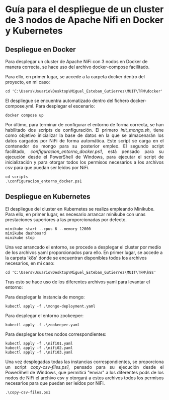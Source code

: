 # Guía para el despliegue de un cluster de 3 nodos de Apache Nifi en Docker y Kubernetes

## Despliegue en Docker

Para desplegar un cluster de Apache NiFi con 3 nodos en Docker de manera correcta, se hace uso del archivo docker-compose facilitado.

Para ello, en primer lugar, se accede a la carpeta docker dentro del proyecto, en mi caso:

```
cd 'C:\Users\Usuario\Desktop\Miguel_Esteban_Gutierrez\MUIT\TFM\docker'
```

El despliegue se encuentra automatizado dentro del fichero docker-compose.yml. Para desplegar el escenario:

```
docker compose up
```

<p align="justify">
Por último, para terminar de configurar el entorno de   forma correcta, se han habilitado dos scripts de configuración. El primero <em>init_mongo.sh</em>, tiene como objetivo inicializar la base de datos en la que se almacenarán los datos cargados por NiFi de forma automática. Este script se carga en el contenedor de mongo para su posterior empleo. El segundo script facilitado, <em>configuracion_entorno_docker.ps1</em>, está pensado para su ejecución desde el PowerShell de Windows, para ejecutar el script de inicialización y para otorgar todos los permisos necesarios a los archivos csv para que puedan ser leídos por NiFi.
</p>

```
cd scripts
.\configuracion_entorno_docker.ps1
```

## Despliegue en Kubernetes

El despliegue del cluster en Kubernetes se realiza empleando Minikube. Para ello, en primer lugar, es necesario arrancar minikube con unas prestaciones superiores a las proporcionadas por defecto.

```
minikube start --cpus 6 --memory 12000
minikube dashboard
minikube stop
```

Una vez arrancado el entorno, se procede a desplegar el cluster por medio de los archivos yaml proporcionados para ello. En primer lugar, se accede a la carpeta 'k8s' donde se encuentran disponibles todos los archivos necesarios, en mi caso:

```
cd 'C:\Users\Usuario\Desktop\Miguel_Esteban_Gutierrez\MUIT\TFM\k8s'
```

Tras esto se hace uso de los diferentes archivos yaml para levantar el entorno:


 Para desplegar la instancia de mongo:

  ```
  kubectl apply -f .\mongo-deployment.yaml
  ```

 Para desplegar el entorno zookeeper:

  ```
  kubectl apply -f .\zookeeper.yaml
  ```

 Para desplegar los tres nodos correspondientes:

  ```
  kubectl apply -f .\nifi01.yaml
  kubectl apply -f .\nifi02.yaml
  kubectl apply -f .\nifi03.yaml
  ```


<p align="justify">
Una vez desplegadas todas las instancias correspondientes, se proporciona un script <em>copy-csv-files.ps1</em>, pensado para su ejecución desde el PowerShell de Windows, que permitirá "enviar" a los diferentes pods de los nodos de NiFi el archivo csv y otorgará a estos archivos todos los permisos necesarios para que puedan ser leídos por NiFi.   
</p>

```
.\copy-csv-files.ps1
```

















